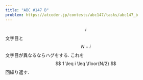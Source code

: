 ```yaml
---
title: "ABC #147 B"
problem: https://atcoder.jp/contests/abc147/tasks/abc147_b
---
```

$$ i $$ 文字目と $$ N-i $$ 文字目が異なるならハグをする. これを $$ 1 \leq i \leq \floor{N/2} $$ 回繰り返す.
